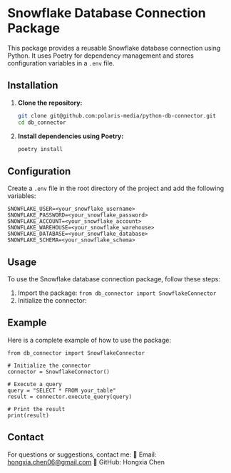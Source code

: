 # Snowflake Database Connection Package

This package provides a reusable Snowflake database connection using Python. It uses Poetry for dependency management and stores configuration variables in a `.env` file.

## Installation

1. **Clone the repository:**

    ```sh
    git clone git@github.com:polaris-media/python-db-connector.git
    cd db_connector
    ```

2. **Install dependencies using Poetry:**

    ```sh
    poetry install
    ```

## Configuration

Create a `.env` file in the root directory of the project and add the following variables:

```
SNOWFLAKE_USER=<your_snowflake_username>
SNOWFLAKE_PASSWORD=<your_snowflake_password>
SNOWFLAKE_ACCOUNT=<your_snowflake_account>
SNOWFLAKE_WAREHOUSE=<your_snowflake_warehouse>
SNOWFLAKE_DATABASE=<your_snowflake_database>
SNOWFLAKE_SCHEMA=<your_snowflake_schema>
```
## Usage
To use the Snowflake database connection package, follow these steps:

1. Import the package:
```from db_connector import SnowflakeConnector ```
2. Initialize the connector:

## Example
Here is a complete example of how to use the package:
```
from db_connector import SnowflakeConnector

# Initialize the connector
connector = SnowflakeConnector()

# Execute a query
query = "SELECT * FROM your_table"
result = connector.execute_query(query)

# Print the result
print(result)
```
## Contact
For questions or suggestions, contact me: 📧 Email: hongxia.chen06@gmail.com
🔗 GitHub: Hongxia Chen
